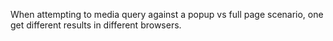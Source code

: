 When attempting to media query against a popup vs full page scenario, one get different results in different browsers.
